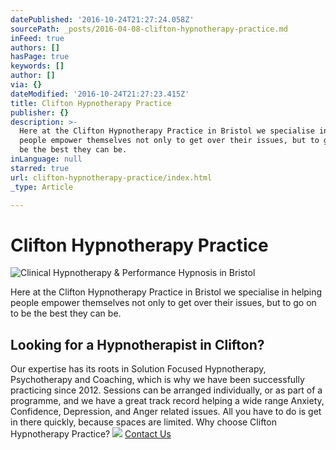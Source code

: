 ```yaml
---
datePublished: '2016-10-24T21:27:24.058Z'
sourcePath: _posts/2016-04-08-clifton-hypnotherapy-practice.md
inFeed: true
authors: []
hasPage: true
keywords: []
author: []
via: {}
dateModified: '2016-10-24T21:27:23.415Z'
title: Clifton Hypnotherapy Practice
publisher: {}
description: >-
  Here at the Clifton Hypnotherapy Practice in Bristol we specialise in helping
  people empower themselves not only to get over their issues, but to go on to
  be the best they can be.
inLanguage: null
starred: true
url: clifton-hypnotherapy-practice/index.html
_type: Article

---
```

# Clifton Hypnotherapy Practice
![Clinical Hypnotherapy & Performance Hypnosis in Bristol](https://s3-us-west-2.amazonaws.com/the-grid-img/p/28870039a71319f84450373eb982a2160d35d127.jpg)

Here at the Clifton Hypnotherapy Practice in Bristol we specialise in helping people empower themselves not only to get over their issues, but to go on to be the best they can be.

## Looking for a Hypnotherapist in Clifton?

Our expertise has its roots in Solution Focused Hypnotherapy, Psychotherapy and Coaching, which is why we have been successfully practicing since 2012\. Sessions can be arranged individually, or as part of a programme, and we have a great track record helping a wide range Anxiety, Confidence, Depression, and Anger related issues. All you have to do is get in there quickly, because spaces are limited. Why choose Clifton Hypnotherapy Practice?
![](https://the-grid-user-content.s3-us-west-2.amazonaws.com/d0c993d3-f2e6-4e8e-acee-e7ee94ce449a.png)
[Contact Us][0]

[0]: http://www.cliftonhypnotherapy.com/contact-us/